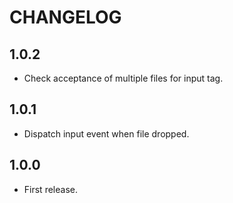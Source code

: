 # CHANGELOG

## 1.0.2

* Check acceptance of multiple files for input tag.

## 1.0.1

* Dispatch input event when file dropped.

## 1.0.0

* First release.
